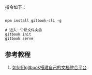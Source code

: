 指令如下：

~~~ shell

npm install gitbook-cli -g

# 进入一个新文件夹后
gitbook init
gitbook serve

~~~

## 参考教程

1. [如何用gitbook搭建自己的文档整合平台](https://linxiaoru.github.io/2019/01/18/%E5%A6%82%E4%BD%95%E7%94%A8gitbook%E6%90%AD%E5%BB%BA%E8%87%AA%E5%B7%B1%E7%9A%84%E6%96%87%E6%A1%A3%E6%95%B4%E5%90%88%E5%B9%B3%E5%8F%B0/)